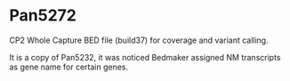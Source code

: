 # Pan5272
CP2 Whole Capture BED file (build37) for coverage and variant calling.

It is a copy of Pan5232, it was noticed Bedmaker assigned NM transcripts as gene name for certain genes.



